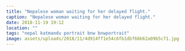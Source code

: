 ```yaml
---
title: "Nepalese woman waiting for her delayed flight."
caption: "Nepalese woman waiting for her delayed flight."
date: 2018-11-19 19:12
location: ""
tags: "nepal katmandu portrait bnw bnwportrait"
image: assets/uploads/2018/11/4d914ff1e54c6fb1dbf66b62a09b5c71.jpg
---
```

